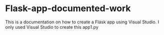 # Flask-app-documented-work
This is a documentation on how to create a Flask app using Visual Studio. I only used Visual Studio to create this app1.py
